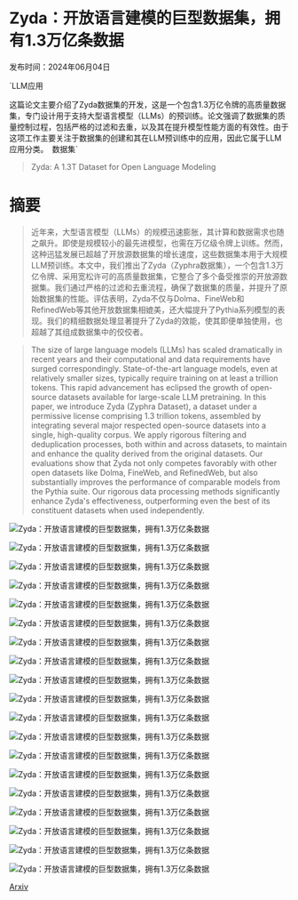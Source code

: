# Zyda：开放语言建模的巨型数据集，拥有1.3万亿条数据

发布时间：2024年06月04日

`LLM应用

这篇论文主要介绍了Zyda数据集的开发，这是一个包含1.3万亿令牌的高质量数据集，专门设计用于支持大型语言模型（LLMs）的预训练。论文强调了数据集的质量控制过程，包括严格的过滤和去重，以及其在提升模型性能方面的有效性。由于这项工作主要关注于数据集的创建和其在LLM预训练中的应用，因此它属于LLM应用分类。` `数据集`

> Zyda: A 1.3T Dataset for Open Language Modeling

# 摘要

> 近年来，大型语言模型（LLMs）的规模迅速膨胀，其计算和数据需求也随之飙升。即使是规模较小的最先进模型，也需在万亿级令牌上训练。然而，这种迅猛发展已超越了开放源数据集的增长速度，这些数据集本用于大规模LLM预训练。本文中，我们推出了Zyda（Zyphra数据集），一个包含1.3万亿令牌、采用宽松许可的高质量数据集，它整合了多个备受推崇的开放源数据集。我们通过严格的过滤和去重流程，确保了数据集的质量，并提升了原始数据集的性能。评估表明，Zyda不仅与Dolma、FineWeb和RefinedWeb等其他开放数据集相媲美，还大幅提升了Pythia系列模型的表现。我们的精细数据处理显著提升了Zyda的效能，使其即便单独使用，也超越了其组成数据集中的佼佼者。

> The size of large language models (LLMs) has scaled dramatically in recent years and their computational and data requirements have surged correspondingly. State-of-the-art language models, even at relatively smaller sizes, typically require training on at least a trillion tokens. This rapid advancement has eclipsed the growth of open-source datasets available for large-scale LLM pretraining. In this paper, we introduce Zyda (Zyphra Dataset), a dataset under a permissive license comprising 1.3 trillion tokens, assembled by integrating several major respected open-source datasets into a single, high-quality corpus. We apply rigorous filtering and deduplication processes, both within and across datasets, to maintain and enhance the quality derived from the original datasets. Our evaluations show that Zyda not only competes favorably with other open datasets like Dolma, FineWeb, and RefinedWeb, but also substantially improves the performance of comparable models from the Pythia suite. Our rigorous data processing methods significantly enhance Zyda's effectiveness, outperforming even the best of its constituent datasets when used independently.

![Zyda：开放语言建模的巨型数据集，拥有1.3万亿条数据](../../../paper_images/2406.01981/pie_zyda.png)

![Zyda：开放语言建模的巨型数据集，拥有1.3万亿条数据](../../../paper_images/2406.01981/lsh_0_4_dist_ES.png)

![Zyda：开放语言建模的巨型数据集，拥有1.3万亿条数据](../../../paper_images/2406.01981/lsh_0.4_dist_JS.png)

![Zyda：开放语言建模的巨型数据集，拥有1.3万亿条数据](../../../paper_images/2406.01981/scores_across_time_smoothed.png)

![Zyda：开放语言建模的巨型数据集，拥有1.3万亿条数据](../../../paper_images/2406.01981/zyda-vs-pile-across-scale.png)

![Zyda：开放语言建模的巨型数据集，拥有1.3万亿条数据](../../../paper_images/2406.01981/zyda-vs-pile-across-evals.png)

![Zyda：开放语言建模的巨型数据集，拥有1.3万亿条数据](../../../paper_images/2406.01981/ablations_plots_acc_norm_v2.png)

![Zyda：开放语言建模的巨型数据集，拥有1.3万亿条数据](../../../paper_images/2406.01981/deduplication_threshold_ablations.png)

![Zyda：开放语言建模的巨型数据集，拥有1.3万亿条数据](../../../paper_images/2406.01981/ablations_evals_Arc_Challenge.png)

![Zyda：开放语言建模的巨型数据集，拥有1.3万亿条数据](../../../paper_images/2406.01981/ablations_evals_Arc_Easy.png)

![Zyda：开放语言建模的巨型数据集，拥有1.3万亿条数据](../../../paper_images/2406.01981/ablations_evals_Boolq.png)

![Zyda：开放语言建模的巨型数据集，拥有1.3万亿条数据](../../../paper_images/2406.01981/ablations_evals_Hellaswag.png)

![Zyda：开放语言建模的巨型数据集，拥有1.3万亿条数据](../../../paper_images/2406.01981/ablations_evals_Openbookqa.png)

![Zyda：开放语言建模的巨型数据集，拥有1.3万亿条数据](../../../paper_images/2406.01981/ablations_evals_Piqa.png)

![Zyda：开放语言建模的巨型数据集，拥有1.3万亿条数据](../../../paper_images/2406.01981/ablations_evals_Sciq.png)

![Zyda：开放语言建模的巨型数据集，拥有1.3万亿条数据](../../../paper_images/2406.01981/ablations_evals_Winogrande.png)

![Zyda：开放语言建模的巨型数据集，拥有1.3万亿条数据](../../../paper_images/2406.01981/x1.png)

![Zyda：开放语言建模的巨型数据集，拥有1.3万亿条数据](../../../paper_images/2406.01981/lsh_0.4_dupes_len_dist_words.png)

![Zyda：开放语言建模的巨型数据集，拥有1.3万亿条数据](../../../paper_images/2406.01981/lsh_0.4_FP_vs_words.png)

[Arxiv](https://arxiv.org/abs/2406.01981)